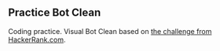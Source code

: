 ## Practice Bot Clean

Coding practice. Visual Bot Clean based on [the challenge from HackerRank.com](https://www.hackerrank.com/challenges/botcleanlarge/problem).
